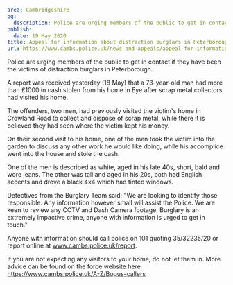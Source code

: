 ```yaml
area: Cambridgeshire
og:
  description: Police are urging members of the public to get in contact if they have been the victims of distraction burglars in Peterborough.
publish:
  date: 19 May 2020
title: Appeal for information about distraction burglars in Peterborough
url: https://www.cambs.police.uk/news-and-appeals/appeal-for-information-about-distraction-burglars-in-peterborough
```

Police are urging members of the public to get in contact if they have been the victims of distraction burglars in Peterborough.

A report was received yesterday (18 May) that a 73-year-old man had more than £1000 in cash stolen from his home in Eye after scrap metal collectors had visited his home.

The offenders, two men, had previously visited the victim's home in Crowland Road to collect and dispose of scrap metal, while there it is believed they had seen where the victim kept his money.

On their second visit to his home, one of the men took the victim into the garden to discuss any other work he would like doing, while his accomplice went into the house and stole the cash.

One of the men is described as white, aged in his late 40s, short, bald and wore jeans. The other was tall and aged in his 20s, both had English accents and drove a black 4x4 which had tinted windows.

Detectives from the Burglary Team said: "We are looking to identify those responsible. Any information however small will assist the Police. We are keen to review any CCTV and Dash Camera footage. Burglary is an extremely impactive crime, anyone with information is urged to get in touch."

Anyone with information should call police on 101 quoting 35/32235/20 or report online at www.cambs.police.uk/report.

If you are not expecting any visitors to your home, do not let them in. More advice can be found on the force website here https://www.cambs.police.uk/A-Z/Bogus-callers
